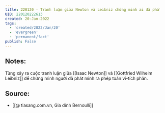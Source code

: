 ```yaml
---
title: 220120 - Tranh luận giữa Newton và Leibniz chứng minh ai đã phát minh vi tích phân
UID: 220120222613
created: 20-Jan-2022
tags:
  - 'created/2022/Jan/20'
  - 'evergreen'
  - 'permanent/fact'
publish: False
---
```

## Notes:
Từng xảy ra cuộc tranh luận giữa [[Isaac Newton]] và [[Gottfried Wilhelm Leibniz]] để chứng minh người đã phát minh ra phép toán vi-tích phân.

## Source:
- [[@ tiasang.com.vn, Gia đình Bernoulli]]

